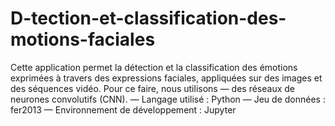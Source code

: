 # D-tection-et-classification-des-motions-faciales
Cette application permet la détection et la classification des émotions exprimées à travers des expressions faciales, appliquées sur des images et des séquences vidéo. Pour ce faire, nous utilisons — des réseaux de neurones convolutifs (CNN). — Langage utilisé : Python — Jeu de données : fer2013 — Environnement de développement : Jupyter
